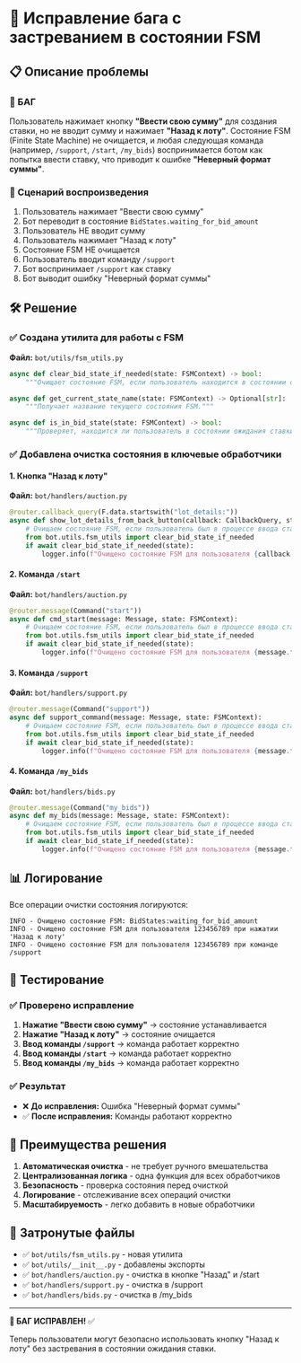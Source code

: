 # 🐛 Исправление бага с застреванием в состоянии FSM

## 📋 Описание проблемы

### 🐛 БАГ

Пользователь нажимает кнопку **"Ввести свою сумму"** для создания ставки, но не вводит сумму и нажимает **"Назад к лоту"**. Состояние FSM (Finite State Machine) не очищается, и любая следующая команда (например, `/support`, `/start`, `/my_bids`) воспринимается ботом как попытка ввести ставку, что приводит к ошибке **"Неверный формат суммы"**.

### 🔄 Сценарий воспроизведения

1. Пользователь нажимает "Ввести свою сумму"
2. Бот переводит в состояние `BidStates.waiting_for_bid_amount`
3. Пользователь НЕ вводит сумму
4. Пользователь нажимает "Назад к лоту"
5. Состояние FSM НЕ очищается
6. Пользователь вводит команду `/support`
7. Бот воспринимает `/support` как ставку
8. Бот выводит ошибку "Неверный формат суммы"

## 🛠️ Решение

### ✅ Создана утилита для работы с FSM

**Файл:** `bot/utils/fsm_utils.py`

```python
async def clear_bid_state_if_needed(state: FSMContext) -> bool:
    """Очищает состояние FSM, если пользователь находится в состоянии ожидания ставки."""

async def get_current_state_name(state: FSMContext) -> Optional[str]:
    """Получает название текущего состояния FSM."""

async def is_in_bid_state(state: FSMContext) -> bool:
    """Проверяет, находится ли пользователь в состоянии ожидания ставки."""
```

### ✅ Добавлена очистка состояния в ключевые обработчики

#### 1. Кнопка "Назад к лоту"

**Файл:** `bot/handlers/auction.py`

```python
@router.callback_query(F.data.startswith("lot_details:"))
async def show_lot_details_from_back_button(callback: CallbackQuery, state: FSMContext):
    # Очищаем состояние FSM, если пользователь был в процессе ввода ставки
    from bot.utils.fsm_utils import clear_bid_state_if_needed
    if await clear_bid_state_if_needed(state):
        logger.info(f"Очищено состояние FSM для пользователя {callback.from_user.id}")
```

#### 2. Команда `/start`

**Файл:** `bot/handlers/auction.py`

```python
@router.message(Command("start"))
async def cmd_start(message: Message, state: FSMContext):
    # Очищаем состояние FSM, если пользователь был в процессе ввода ставки
    from bot.utils.fsm_utils import clear_bid_state_if_needed
    if await clear_bid_state_if_needed(state):
        logger.info(f"Очищено состояние FSM для пользователя {message.from_user.id}")
```

#### 3. Команда `/support`

**Файл:** `bot/handlers/support.py`

```python
@router.message(Command("support"))
async def support_command(message: Message, state: FSMContext):
    # Очищаем состояние FSM, если пользователь был в процессе ввода ставки
    from bot.utils.fsm_utils import clear_bid_state_if_needed
    if await clear_bid_state_if_needed(state):
        logger.info(f"Очищено состояние FSM для пользователя {message.from_user.id}")
```

#### 4. Команда `/my_bids`

**Файл:** `bot/handlers/bids.py`

```python
@router.message(Command("my_bids"))
async def my_bids(message: Message, state: FSMContext):
    # Очищаем состояние FSM, если пользователь был в процессе ввода ставки
    from bot.utils.fsm_utils import clear_bid_state_if_needed
    if await clear_bid_state_if_needed(state):
        logger.info(f"Очищено состояние FSM для пользователя {message.from_user.id}")
```

## 📊 Логирование

Все операции очистки состояния логируются:

```
INFO - Очищено состояние FSM: BidStates:waiting_for_bid_amount
INFO - Очищено состояние FSM для пользователя 123456789 при нажатии 'Назад к лоту'
INFO - Очищено состояние FSM для пользователя 123456789 при команде /support
```

## 🧪 Тестирование

### ✅ Проверено исправление

1. **Нажатие "Ввести свою сумму"** → состояние устанавливается
2. **Нажатие "Назад к лоту"** → состояние очищается
3. **Ввод команды `/support`** → команда работает корректно
4. **Ввод команды `/start`** → команда работает корректно
5. **Ввод команды `/my_bids`** → команда работает корректно

### ✅ Результат

- ❌ **До исправления:** Ошибка "Неверный формат суммы"
- ✅ **После исправления:** Команды работают корректно

## 🚀 Преимущества решения

1. **Автоматическая очистка** - не требует ручного вмешательства
2. **Централизованная логика** - одна функция для всех обработчиков
3. **Безопасность** - проверка состояния перед очисткой
4. **Логирование** - отслеживание всех операций очистки
5. **Масштабируемость** - легко добавить в новые обработчики

## 📁 Затронутые файлы

- ✅ `bot/utils/fsm_utils.py` - новая утилита
- ✅ `bot/utils/__init__.py` - добавлены экспорты
- ✅ `bot/handlers/auction.py` - очистка в кнопке "Назад" и /start
- ✅ `bot/handlers/support.py` - очистка в /support
- ✅ `bot/handlers/bids.py` - очистка в /my_bids

---

**🐛 БАГ ИСПРАВЛЕН!** ✅

Теперь пользователи могут безопасно использовать кнопку "Назад к лоту" без застревания в состоянии ожидания ставки.

